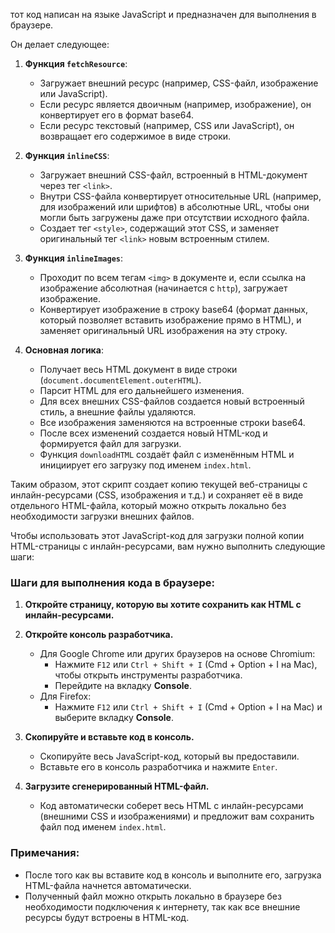 тот код написан на языке JavaScript и предназначен для выполнения в браузере.

Он делает следующее:

1. **Функция `fetchResource`**:
    
    - Загружает внешний ресурс (например, CSS-файл, изображение или JavaScript).
    - Если ресурс является двоичным (например, изображение), он конвертирует его в формат base64.
    - Если ресурс текстовый (например, CSS или JavaScript), он возвращает его содержимое в виде строки.
2. **Функция `inlineCSS`**:
    
    - Загружает внешний CSS-файл, встроенный в HTML-документ через тег `<link>`.
    - Внутри CSS-файла конвертирует относительные URL (например, для изображений или шрифтов) в абсолютные URL, чтобы они могли быть загружены даже при отсутствии исходного файла.
    - Создает тег `<style>`, содержащий этот CSS, и заменяет оригинальный тег `<link>` новым встроенным стилем.
3. **Функция `inlineImages`**:
    
    - Проходит по всем тегам `<img>` в документе и, если ссылка на изображение абсолютная (начинается с `http`), загружает изображение.
    - Конвертирует изображение в строку base64 (формат данных, который позволяет вставить изображение прямо в HTML), и заменяет оригинальный URL изображения на эту строку.
4. **Основная логика**:
    
    - Получает весь HTML документ в виде строки (`document.documentElement.outerHTML`).
    - Парсит HTML для его дальнейшего изменения.
    - Для всех внешних CSS-файлов создается новый встроенный стиль, а внешние файлы удаляются.
    - Все изображения заменяются на встроенные строки base64.
    - После всех изменений создается новый HTML-код и формируется файл для загрузки.
    - Функция `downloadHTML` создаёт файл с изменённым HTML и инициирует его загрузку под именем `index.html`.

Таким образом, этот скрипт создает копию текущей веб-страницы с инлайн-ресурсами (CSS, изображения и т.д.) и сохраняет её в виде отдельного HTML-файла, который можно открыть локально без необходимости загрузки внешних файлов.

Чтобы использовать этот JavaScript-код для загрузки полной копии HTML-страницы с инлайн-ресурсами, вам нужно выполнить следующие шаги:

### Шаги для выполнения кода в браузере:

1. **Откройте страницу, которую вы хотите сохранить как HTML с инлайн-ресурсами.**
    
2. **Откройте консоль разработчика.**
    
    - Для Google Chrome или других браузеров на основе Chromium:
        - Нажмите `F12` или `Ctrl + Shift + I` (Cmd + Option + I на Mac), чтобы открыть инструменты разработчика.
        - Перейдите на вкладку **Console**.
    - Для Firefox:
        - Нажмите `F12` или `Ctrl + Shift + I` (Cmd + Option + I на Mac) и выберите вкладку **Console**.
3. **Скопируйте и вставьте код в консоль.**
    
    - Скопируйте весь JavaScript-код, который вы предоставили.
    - Вставьте его в консоль разработчика и нажмите `Enter`.
4. **Загрузите сгенерированный HTML-файл.**
    
    - Код автоматически соберет весь HTML с инлайн-ресурсами (внешними CSS и изображениями) и предложит вам сохранить файл под именем `index.html`.

### Примечания:

- После того как вы вставите код в консоль и выполните его, загрузка HTML-файла начнется автоматически.
- Полученный файл можно открыть локально в браузере без необходимости подключения к интернету, так как все внешние ресурсы будут встроены в HTML-код.
